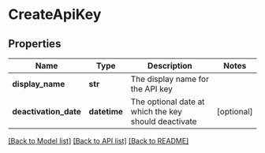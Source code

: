 # CreateApiKey

## Properties
Name | Type | Description | Notes
------------ | ------------- | ------------- | -------------
**display_name** | **str** | The display name for the API key | 
**deactivation_date** | **datetime** | The optional date at which the key should deactivate | [optional] 

[[Back to Model list]](../README.md#documentation-for-models) [[Back to API list]](../README.md#documentation-for-api-endpoints) [[Back to README]](../README.md)


